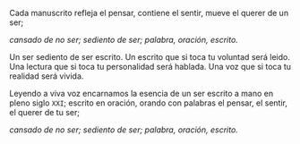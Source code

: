 Cada manuscrito
refleja el pensar,
contiene el sentir,
mueve el querer de un ser;

*cansado de no ser;
sediento de ser;
palabra, oración, escrito.*

Un ser sediento de ser escrito.
Un escrito que si toca tu voluntad será leido.
Una lectura que si toca tu personalidad será hablada.
Una voz que si toca tu realidad será vivida.

Leyendo a viva voz encarnamos la esencia de un ser
escrito a mano en pleno siglo `XXI`;
escrito en oración,
orando con palabras
el pensar, el sentir, el querer de tu ser;

*cansado de no ser;
sediento de ser;
palabra, oración, escrito.*
